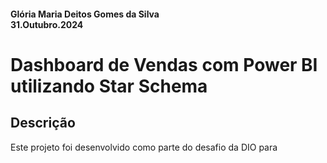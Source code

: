 #### Glória Maria Deitos Gomes da Silva <br> 31.Outubro.2024

# Dashboard de Vendas com Power BI utilizando Star Schema

## Descrição
Este projeto foi desenvolvido como parte do desafio da DIO para 

